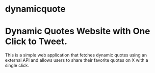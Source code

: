 # dynamicquote
# Dynamic Quotes Website with One Click to Tweet.

This is a simple web application that fetches dynamic quotes using an external API and allows users to share their favorite quotes on X with a single click.

